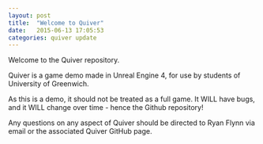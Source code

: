 ```yaml
---
layout: post
title:  "Welcome to Quiver"
date:   2015-06-13 17:05:53
categories: quiver update
---
```

Welcome to the Quiver repository. 

Quiver is a game demo made in Unreal Engine 4, for use by students of University of Greenwich. 

As this is a demo, it should not be treated as a full game. It WILL have bugs, and it WILL change over time - hence the Github repository!

Any questions on any aspect of Quiver should be directed to Ryan Flynn via email or the associated Quiver GitHub page.